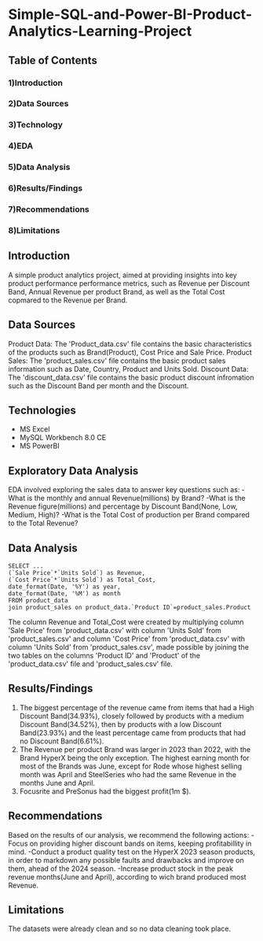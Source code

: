 # Simple-SQL-and-Power-BI-Product-Analytics-Learning-Project

## Table of Contents
### 1)Introduction
### 2)Data Sources
### 3)Technology
### 4)EDA
### 5)Data Analysis
### 6)Results/Findings
### 7)Recommendations
### 8)Limitations

## Introduction
A simple product analytics project, aimed at providing insights into key product performance performance metrics, such as Revenue per Discount Band, Annual Revenue per product Brand, as well as the Total Cost copmared to the Revenue per Brand.

## Data Sources
Product Data: The 'Product_data.csv' file contains the basic characteristics of the products such as Brand(Product), Cost Price and Sale Price.
Product Sales: The 'product_sales.csv' file contains the basic product sales information such as Date, Country, Product and Units Sold.
Discount Data: The 'discount_data.csv' file contains the basic product discount infromation such as the Discount Band per month and the Discount.

## Technologies
* MS Excel
* MySQL Workbench 8.0 CE
* MS PowerBI

## Exploratory Data Analysis
EDA involved exploring the sales data to answer key questions such as:
  -What is the monthly and annual Revenue(millions) by Brand?
  -What is the Revenue figure(millions) and percentage by Discount Band(None, Low, Medium, High)?
  -What is the Total Cost of production per Brand compared to the Total Revenue?

## Data Analysis
```
SELECT ...
(`Sale Price`*`Units Sold`) as Revenue,
(`Cost Price`*`Units Sold`) as Total_Cost,
date_format(Date, '%Y') as year,
date_format(Date, '%M') as month
FROM product_data
join product_sales on product_data.`Product ID`=product_sales.Product
```
The column Revenue and Total_Cost were created by multiplying column 'Sale Price' from 'product_data.csv' with column 'Units Sold' from 'product_sales.csv'
and column 'Cost Price' from 'product_data.csv' with column 'Units Sold' from 'product_sales.csv', made possible by joining the two tables on the columns 'Product ID' and 'Product' of the 'product_data.csv' file and 'product_sales.csv' file.

## Results/Findings
1. The biggest percentage of the revenue came from items that had a High Discount Band(34.93%), closely followed by products with a medium Discount Band(34.52%),
   then by products with a low Discount Band(23.93%) and the least percentage came from products that had no Discount Band(6.61%).
2. The Revenue per product Brand was larger in 2023 than 2022, with the Brand HyperX being the only exception. The highest earning month for most of the Brands was
   June, except for Rode whose highest selling month was April and SteelSeries who had the same Revenue in the months June and April.
3. Focusrite and PreSonus had the biggest profit(1m $).

## Recommendations
Based on the results of our analysis, we recommend the following actions:
  -Focus on providing higher discount bands on items, keeping profitabillity in mind.
  -Conduct a product quality test on the HyperX 2023 season products, in order to markdown any possible faults and drawbacks and improve on them, ahead of the 2024    season.
  -Increase product stock in the peak revenue months(June and April), according to wich brand produced most Revenue.

## Limitations
The datasets were already clean and so no data cleaning took place.
